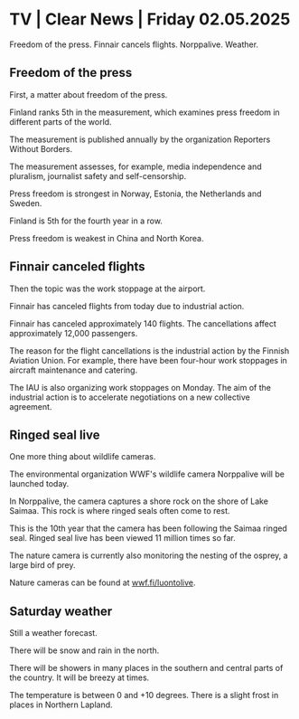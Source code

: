 # TV \| Clear News \| Friday 02.05.2025

Freedom of the press. Finnair cancels flights. Norppalive. Weather.

## Freedom of the press

First, a matter about freedom of the press.

Finland ranks 5th in the measurement, which examines press freedom in different parts of the world.

The measurement is published annually by the organization Reporters Without Borders.

The measurement assesses, for example, media independence and pluralism, journalist safety and self-censorship.

Press freedom is strongest in Norway, Estonia, the Netherlands and Sweden.

Finland is 5th for the fourth year in a row.

Press freedom is weakest in China and North Korea.

## Finnair canceled flights

Then the topic was the work stoppage at the airport.

Finnair has canceled flights from today due to industrial action.

Finnair has canceled approximately 140 flights. The cancellations affect approximately 12,000 passengers.

The reason for the flight cancellations is the industrial action by the Finnish Aviation Union. For example, there have been four-hour work stoppages in aircraft maintenance and catering.

The IAU is also organizing work stoppages on Monday. The aim of the industrial action is to accelerate negotiations on a new collective agreement.

## Ringed seal live

One more thing about wildlife cameras.

The environmental organization WWF's wildlife camera Norppalive will be launched today.

In Norppalive, the camera captures a shore rock on the shore of Lake Saimaa. This rock is where ringed seals often come to rest.

This is the 10th year that the camera has been following the Saimaa ringed seal. Ringed seal live has been viewed 11 million times so far.

The nature camera is currently also monitoring the nesting of the osprey, a large bird of prey.

Nature cameras can be found at [wwf.fi/luontolive](https://wwf.fi/luontolive/norppalive/).

## Saturday weather

Still a weather forecast.

There will be snow and rain in the north.

There will be showers in many places in the southern and central parts of the country. It will be breezy at times.

The temperature is between 0 and +10 degrees. There is a slight frost in places in Northern Lapland.

